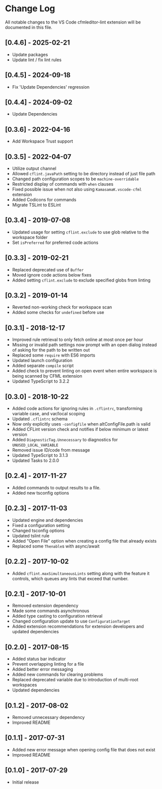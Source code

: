 # Change Log

All notable changes to the VS Code cfmleditor-lint extension will be documented in this file.

## [0.4.6] - 2025-02-21

- Update packages
- Update lint / fix lint rules

## [0.4.5] - 2024-09-18

- Fix 'Update Dependencies' regression

## [0.4.4] - 2024-09-02

- Update Dependencies

## [0.3.6] - 2022-04-16

- Add Workspace Trust support

## [0.3.5] - 2022-04-07

- Utilize output channel
- Allowed `cflint.javaPath` setting to be directory instead of just file path
- Changed path configuration scopes to be `machine-overridable`
- Restricted display of commands with `when` clauses
- Fixed possible issue when not also using `KamasamaK.vscode-cfml` extension
- Added Codicons for commands
- Migrate TSLint to ESLint

## [0.3.4] - 2019-07-08

- Updated usage for setting `cflint.exclude` to use glob relative to the workspace folder
- Set `isPreferred` for preferred code actions

## [0.3.3] - 2019-02-21

- Replaced deprecated use of `Buffer`
- Moved ignore code actions below fixes
- Added setting `cflint.exclude` to exclude specified globs from linting

## [0.3.2] - 2019-01-14

- Reverted non-working check for workspace scan
- Added some checks for `undefined` before use

## [0.3.1] - 2018-12-17

- Improved rule retrieval to only fetch online at most once per hour
- Missing or invalid path settings now prompt with an open dialog instead of asking for the path to be written out
- Replaced some `require` with ES6 imports
- Updated launch configuration
- Added separate `compile` script
- Added check to prevent linting on open event when entire workspace is being scanned by CFML extension
- Updated TypeScript to 3.2.2

## [0.3.0] - 2018-10-22

- Added code actions for ignoring rules in `.cflintrc`, transforming variable case, and var/local scoping
- Updated `.cflintrc` schema
- Now only explicitly uses `-configfile` when altConfigFile.path is valid
- Added CFLint version check and notifies if below minimum or latest version
- Added `DiagnosticTag.Unnecessary` to diagnostics for `UNUSED_LOCAL_VARIABLE`
- Removed issue ID/code from message
- Updated TypeScript to 3.1.3
- Updated Tasks to 2.0.0

## [0.2.4] - 2017-11-27

- Added commands to output results to a file.
- Added new tsconfig options

## [0.2.3] - 2017-11-03

- Updated engine and dependencies
- Fixed a configuration setting
- Changed tsconfig options
- Updated tslint rule
- Added "Open File" option when creating a config file that already exists
- Replaced some `Thenable`s with async/await

## [0.2.2] - 2017-10-02

- Added `cflint.maxSimultaneousLints` setting along with the feature it controls, which queues any lints that exceed that number.

## [0.2.1] - 2017-10-01

- Removed extension dependency
- Made some commands asynchronous
- Added type casting to configuration retrieval
- Changed configuration update to use `ConfigurationTarget`
- Added extension recommendations for extension developers and updated dependencies

## [0.2.0] - 2017-08-15

- Added status bar indicator
- Prevent overlapping linting for a file
- Added better error messaging
- Added new commands for clearing problems
- Replaced deprecated variable due to introduction of multi-root workspaces
- Updated dependencies

## [0.1.2] - 2017-08-02

- Removed unnecessary dependency
- Improved README

## [0.1.1] - 2017-07-31

- Added new error message when opening config file that does not exist
- Improved README

## [0.1.0] - 2017-07-29

- Initial release
